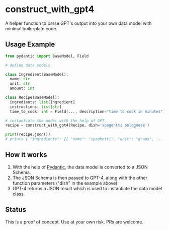 # construct_with_gpt4

A helper function to parse GPT's output into your own data model with minimal boilerplate code.

## Usage Example

```py
from pydantic import BaseModel, Field

# define data models

class Ingredient(BaseModel):
  name: str
  unit: str
  amount: int

class Recipe(BaseModel):
  ingredients: list[Ingredient]
  instructions: list[str]
  time_to_cook: int = Field(..., description="time to cook in minutes")

# instantiate the model with the help of GPT
recipe = construct_with_gpt4(Recipe, dish='spagehtti bolognese')

print(recipe.json())
# prints { "ingredients": [{ "name": "spaghetti", "unit": "grams", ... }, ...], ... }
```

## How it works

1. With the help of [Pydantic](https://docs.pydantic.dev/latest/usage/schema/), the data model is converted to a JSON Schema.
2. The JSON Schema is then passed to GPT-4, along with the other function parameters ("dish" in the example above).
3. GPT-4 returns a JSON result which is used to instantiate the data model class.

## Status

This is a proof of concept. Use at your own risk. PRs are welcome.
